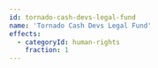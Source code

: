 ```yaml
---
id: tornado-cash-devs-legal-fund
name: 'Tornado Cash Devs Legal Fund'
effects:
  - categoryId: human-rights
    fraction: 1
---
```

